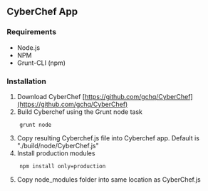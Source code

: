 ## CyberChef App

### Requirements
 - Node.js
 - NPM
 - Grunt-CLI (npm)

### Installation

1. Download CyberChef [https://github.com/gchq/CyberChef](https://github.com/gchq/CyberChef)
2. Build Cyberchef using the Grunt node task 
```
    grunt node
``` 
3. Copy resulting Cyberchef.js file into Cyberchef app.  Default is "./build/node/CyberChef.js"
4. Install production modules 
```
    npm install only=production
```
5. Copy node_modules folder into same location as CyberChef.js
